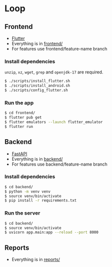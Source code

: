 # Loop

## Frontend

- [Flutter](https://flutter.dev/)
- Everything is in [frontend/](frontend)
- For features use frontend/feature-name branch

### Install dependencies

`unzip`, `xz`, `wget`, `grep` and `openjdk-17` are required.

```bash
$ ./scripts/install_flutter.sh
$ ./scripts/install_android.sh
$ ./scripts/config_flutter.sh
```

### Run the app

```bash
$ cd frontend/
$ flutter pub get
$ flutter emulators --launch flutter_emulator
$ flutter run
```


## Backend

- [FastAPI](https://fastapi.tiangolo.com/)
- Everything is in [backend/](backend)
- For features use backend/feature-name branch

### Install dependencies

```bash
$ cd backend/
$ python -m venv venv
$ source venv/bin/activate
$ pip install -r requirements.txt
```

### Run the server

```bash
$ cd backend/
$ source venv/bin/activate
$ uvicorn app.main:app --reload --port 8000
```

## Reports

- Everything is in [reports/](reports)
